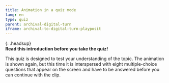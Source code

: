 ```yaml
---
title: Animation in a quiz mode
lang: en
type: quiz
parent: archival-digital-turn
iframe: archival-to-digital-turn-playposit
---
```


{: .headsup}                            
**Read this introduction before you take the quiz!**

This quiz is designed to test your understanding of the topic. The animation is shown again, but this time it is interspersed with eight multiple-choice questions that appear on the screen and have to be answered before you can continue with the clip.


<!-- more -->
